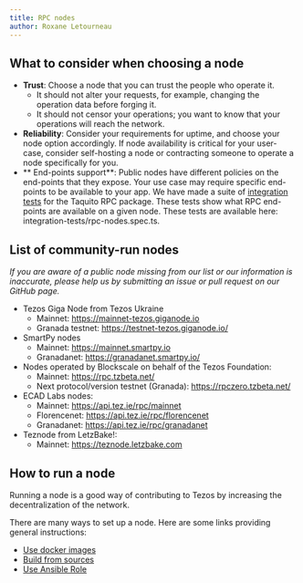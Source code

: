 ```yaml
---
title: RPC nodes
author: Roxane Letourneau
---
```


## What to consider when choosing a node

- **Trust**: Choose a node that you can trust the people who operate it.
    - It should not alter your requests, for example, changing the operation data before forging it.
    - It should not censor your operations; you want to know that your operations will reach the network.
- **Reliability**: Consider your requirements for uptime, and choose your node option accordingly. If node availability is critical for your user-case,  consider self-hosting a node or contracting someone to operate a node specifically for you.
- ** End-points support**: Public nodes have different policies on the end-points that they expose. Your use case may require specific end-points to be available to your app. We have made a suite of [integration tests](rpc_nodes_integration_test.md) for the Taquito RPC package. These tests show what RPC end-points are available on a given node. These tests are available here: integration-tests/rpc-nodes.spec.ts.

## List of community-run nodes

*If you are aware of a public node missing from our list or our information is inaccurate, please help us by submitting an issue or pull request on our GitHub page.*

- Tezos Giga Node from Tezos Ukraine
    - Mainnet: https://mainnet-tezos.giganode.io
    - Granada testnet: https://testnet-tezos.giganode.io/
- SmartPy nodes
    - Mainnet: https://mainnet.smartpy.io
    - Granadanet: https://granadanet.smartpy.io/
- Nodes operated by Blockscale on behalf of the Tezos Foundation: 
    - Mainnet: https://rpc.tzbeta.net/
    - Next protocol/version testnet (Granada): https://rpczero.tzbeta.net/
- ECAD Labs nodes:
    - Mainnet: https://api.tez.ie/rpc/mainnet
    - Florencenet: https://api.tez.ie/rpc/florencenet
    - Granadanet: https://api.tez.ie/rpc/granadanet
- Teznode from LetzBake!:
    - Mainnet: https://teznode.letzbake.com

## How to run a node

Running a node is a good way of contributing to Tezos by increasing the decentralization of the network.

There are many ways to set up a node. Here are some links providing general instructions:

- [Use docker images](https://tezos.gitlab.io/introduction/howtoget.html#docker-images)
- [Build from sources](https://tezos.gitlab.io/introduction/howtoget.html#docker-images)
- [Use Ansible Role](https://github.com/ecadlabs/ansible-role-tezos-node/blob/master/README.md)

